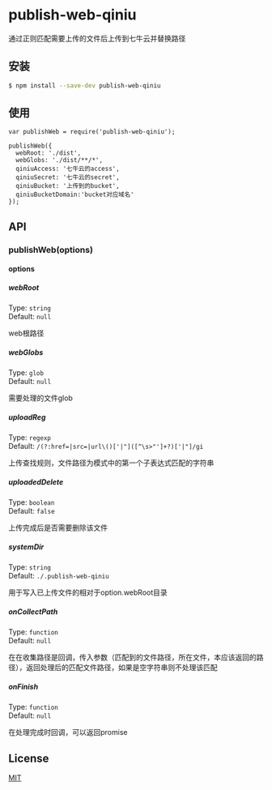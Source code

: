 # publish-web-qiniu

通过正则匹配需要上传的文件后上传到七牛云并替换路径

## 安装

```bash
$ npm install --save-dev publish-web-qiniu
```


## 使用

```
var publishWeb = require('publish-web-qiniu');

publishWeb({
  webRoot: './dist',
  webGlobs: './dist/**/*',
  qiniuAccess: '七牛云的access',
  qiniuSecret: '七牛云的secret',
  qiniuBucket: '上传到的bucket',
  qiniuBucketDomain:'bucket对应域名'
});
```

## API

### publishWeb(options)

#### options

##### webRoot

Type: `string`<br>
Default: `null`

web根路径

##### webGlobs

Type: `glob`<br>
Default: `null`

需要处理的文件glob

##### uploadReg

Type: `regexp`<br>
Default: `/(?:href=|src=|url\()['|"]([^\s>"']+?)['|"]/gi`

上传查找规则，文件路径为模式中的第一个子表达式匹配的字符串

##### uploadedDelete

Type: `boolean`<br>
Default: `false`

上传完成后是否需要删除该文件

##### systemDir

Type: `string`<br>
Default: `./.publish-web-qiniu`

用于写入已上传文件的相对于option.webRoot目录

##### onCollectPath

Type: `function`<br>
Default: `null`

在在收集路径是回调，传入参数（匹配到的文件路径，所在文件，本应该返回的路径），返回处理后的匹配文件路径，如果是空字符串则不处理该匹配

##### onFinish

Type: `function`<br>
Default: `null`

在处理完成时回调，可以返回promise

## License

[MIT](http://opensource.org/licenses/MIT)
